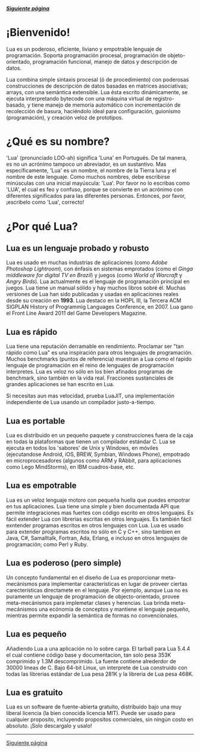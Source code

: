##### [Siguiente página](https://github.com/Corotyest/lua-es/tree/main/paginas/comienzo.md)

# ¡Bienvenido!

Lua es un poderoso, eficiente, liviano y empotrable lenguaje de programación. Soporta programación procesal, programación de objeto-orientado, programación funcional, manejo de datos y descripción de datos.

Lua combina simple sintaxis procesal (ó de procedimiento) con poderosas construcciones de descripción de datos basadas en matrices asociativas; arrays, con una semántica extensible. Lua ésta escrito dinámicamente, se ejecuta interpretando bytecode con una máquina virtual de registro-basado, y tiene manejo de memoria automático con incrementación de recolección de basura, haciéndolo ideal para configuración, guionismo (programación), y creación veloz de prototipos.

# ¿Qué es su nombre?

'Lua' (pronunciado LOO-ah) significa 'Luna' en Portugués. De tal manera, es no un acrónimo tampoco un abreviador, es un sustantivo. Mas específicamente, 'Lua' es un nombre, el nombre de la Tierra luna y el nombre de este lenguaje. Como muchos nombres, debe escribirse minúsculas con una inicial mayúscula: 'Lua'. Por favor no lo escribas como 'LUA', el cual es feo y confuso, porque se convierte en un acrónimo con diferentes significados para las diferentes personas. Entonces, por favor, ¡escribelo como 'Lua', correcto!

# ¿Por qué Lua?

## Lua es un lenguaje probado y robusto

Lua es usado en muchas industrias de aplicaciones (como *Adobe Photoshop Lightroom*), con énfasis en sistemas emprotados (como el *Ginga middleware for digital TV en Brazil*) y juegos (como *World of Warcraft* y *Angry Birds*). Lua actualmente es el lenguaje de programación principal en juegos. Lua tiene un manual sólido y hay muchos libros sobré él. Muchas versiones de Lua han sido publicadas y usadas en aplicaciones reales desde su creación en **1993**. Lua destaco en la HOPL III, la Tercera ACM SIGPLAN History of Programmig Languages Conference, en 2007. Lua gano el Front Line Award 2011 del Game Developers Magazine.

## Lua es rápido

Lua tiene una reputación derramable en rendimiento. Proclamar ser "tan rápido como Lua" es una inspiración para otros lenguajes de programación. Muchos benchmarks (puntos de referencia) muestran a Lua como el ŕapido lenguaje de programación en el reino de lenguajes de programación interpretes. Lua es veloz no sólo en los bien afinados programas de benchmark, sino también en la vida real. Fracciones sustanciales de grandes aplicaciones se han escrito en Lua.

Si necesitas aun mas velocidad, prueba LuaJIT, una implementación independiente de Lua usando un compilador justo-a-tiempo.

## Lua es portable

Lua es distribuido en un pequeño paquete y construcciones fuera de la caja en todas la plataformas que tienen un compilador estándar C. Lua se ejecuta en todos los 'sabores' de Unix y Windows, en móviles (ejecutandose Android, iOS, BREW, Symbian, Windows Phone), empotrado en microprocesadores (algunos como ARM y RAbbit, para aplicaciones como Lego MindStorms), en IBM cuadros-base, etc.

## Lua es empotrable

Lua es un veloz lenguaje motoro con pequeña huella que puedes empotrar en tus aplicaciones. Lua tiene una simple y bien documentada API que permite integraciones mas fuertes con código escrito en otros lenguajes. Es fácil extender Lua con librerias escritas en otros lenguajes. Es también fácil exntender programas escritos en otros lenguajes con Lua. Lua es usado para extender programas escritos no sólo en C y C++, sino tambien en Java, C#, Samalltalk, Fortran, Ada, Erlang, e incluso en otros lenguajes de programación; como Perl y Ruby.

## Lua es poderoso (pero simple)

Un concepto fundamental en el diseño de Lua es proporcionar meta-mecánismos para implementar características en lugar de proveer ciertas carecterísticas directamete en el lenguaje. Por ejemplo, aunque Lua no es puramente un lenguaje de programación de objecto-orientado, provee meta-mecánismos para implemetar clases y herencias. Lua brinda meta-mecánismos una ecónomia de conceptos y mantiene el lenguaje pequeño, mientras permite expandir la semántica de formas no convencionales.

## Lua es pequeño

Añadiendo Lua a una aplicación no lo sobre carga. El tarball para Lua 5.4.4 el cual contiene código base y documentacion, tan solo pesa 353K comprimido y 1.3M descomprimido. La fuente contiene alrederdor de 30000 lineas de C. Bajo 64-bit Linux, un interprete de Lua construido con todas las librerias estándar de Lua pesa 281K y la libreria de Lua pesa 468K.

## Lua es gratuito

Lua es un software de fuente-abierta gratuito, distribuido bajo una muy liberal licencia (la bien conocida licencia MIT). Puede ser usado para cualquier proposito, incluyendo propositos comerciales, sin ningún costo en absoluto. ¡Solo descargalo y usalo!

---
[Siguiente página](https://github.com/Corotyest/lua-es/tree/main/paginas/comienzo.md)
